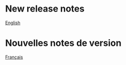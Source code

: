# New release notes
[English](https://doc.ektai.io/dokos/versions/v1_0_0.html)

# Nouvelles notes de version
[Français](https://doc.ektai.io/fr/dokos/versions/v1_0_0.html)